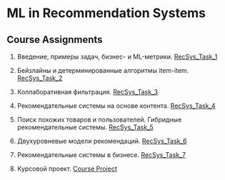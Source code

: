 # ML in Recommendation Systems

## Course Assignments

1. Введение, примеры задач, бизнес- и ML-метрики.  [RecSys_Task_1](RecSys_Task_1.ipynb)

2. Бейзлайны и детерминированные алгоритмы item-item. [RecSys_Task_2](RecSys_Task_2.ipynb)

3. Коллаборативная фильтрация. [RecSys_Task_3](RecSys_Task_3.ipynb)

4. Рекомендательные системы на основе контента. [RecSys_Task_4](RecSys_Task_4/)

5. Поиск похожих товаров и пользователей. Гибридные рекомендательные системы. [RecSys_Task_5](RecSys_Task_5/)

6. Двухуровневые модели рекомендаций. [RecSys_Task_6](RecSys_Task_6/)

7. Рекомендательные системы в бизнесе. [RecSys_Task_7](RecSys_Task_7.ipynb)
   
9. Курсовой проект. [Course Project](RecSys_Course_project_JP.ipynb)
